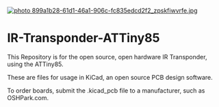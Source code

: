<a href="http://s345.photobucket.com/user/aether4E0A/media/Transponder/899a1b28-61d1-46a1-906c-fc835edcd2f2_zpskfiwvrfe.jpg.html" target="_blank"><img src="http://i345.photobucket.com/albums/p391/aether4E0A/Transponder/899a1b28-61d1-46a1-906c-fc835edcd2f2_zpskfiwvrfe.jpg" border="0" alt=" photo 899a1b28-61d1-46a1-906c-fc835edcd2f2_zpskfiwvrfe.jpg"/></a>
# IR-Transponder-ATTiny85
This Repository is for the open source, open hardware IR Transponder, using the ATTiny85.

These are files for usage in KiCad, an open source PCB design software.

To order boards, submit the .kicad_pcb file to a manufacturer, such as OSHPark.com.
